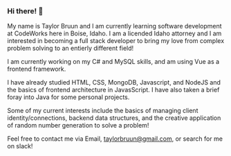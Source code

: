 ### Hi there! 👋

My name is Taylor Bruun and I am currently learning software development at CodeWorks here in Boise, Idaho. I am a licended Idaho attorney and I am interested in becoming a full stack developer to bring my love from complex problem solving to an entierly different field! 

I am currently working on my C# and MySQL skills, and am using Vue as a frontend framework.

I have already studied HTML, CSS, MongoDB, Javascript, and NodeJS and the basics of frontend architecture in JavasScript. I have also taken a brief foray into Java for some personal projects.

Some of my current interests include the basics of managing client identity/connections, backend data structures, and the creative application of random number generation to solve a problem! 

Feel free to contact me via Email, taylorbruun@gmail.com, or search for me on slack! 

<!--
**TaylorBruun/TaylorBruun** is a ✨ _special_ ✨ repository because its `README.md` (this file) appears on your GitHub profile.

Here are some ideas to get you started:

- 🔭 I’m currently working on ...
- 🌱 I’m currently learning ...
- 👯 I’m looking to collaborate on ...
- 🤔 I’m looking for help with ...
- 💬 Ask me about ...
- 📫 How to reach me: ...
- 😄 Pronouns: ...
- ⚡ Fun fact: ...
-->
